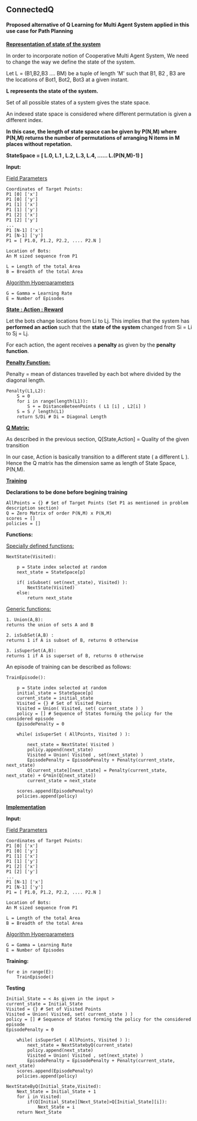 ## ConnectedQ
#### Proposed alternative of Q Learning for Multi Agent System applied in this use case for Path Planning

<b> <u> Representation of state of the system </b> </u>

In order to incorporate notion of Cooperative Multi Agent System,  We need to change the way we define the state of the system.

Let L = (B1,B2,B3 .... BM) be a tuple of length 'M' such that B1, B2 , B3 are the locations of Bot1, Bot2, Bot3 at a given instant.
<b>

L represents the state of the system.
</b>

Set of all possible states of a system gives the state space. 

An indexed state space is considered where different permutation is given a different index.
<b>

In this case, the length of state space can be given by P(N,M) where P(N,M) returns the number of permutations of arranging N items in M places without repetation.

StateSpace = [ L.0, L.1 , L.2, L.3, L.4, ...... L.(P(N,M)-1) ]
</b>

<b> Input: </b>

<u> Field Parameters </u>

	Coordinates of Target Points:
	P1 [0] ['x'] 
	P1 [0] ['y']
	P1 [1] ['x'] 
	P1 [1] ['y']
	P1 [2] ['x'] 
	P1 [2] ['y']
	...
	P1 [N-1] ['x'] 
	P1 [N-1] ['y'] 
	P1 = [ P1.0, P1.2, P2.2, .... P2.N ]
	
	Location of Bots:
	An M sized sequence from P1

	L = Length of the total Area 
	B = Breadth of the total Area

<u> Algorithm Hyperparameters </u>	

	G = Gamma = Learning Rate
	E = Number of Episodes




<b> <u> State : Action : Reward </b></u>

Let the bots change locations from Li to Lj. 
This implies that the system has <b> performed an action </b> such that the <b> state of the system </b> changed from Si = Li to Sj = Lj.

For each action, the agent receives a <b> penalty </b>  as given by the <b> penalty function</b>.

<b> <u> Penalty Function: </b> </u>

Penalty = mean of distances travelled by each bot where divided by the diagonal length.

	Penalty(L1,L2):
		S = 0
		for i in range(length(L1)):
			S + = DistanceBeteenPoints ( L1 [i] , L2[i] )
		S = S / length(L1)
		return S/Di # Di = Diagonal Length
		

<b> <u> Q Matrix:</b> </u>

As described in the previous section,
Q[State,Action] = Quality of the given transition

In our case, Action is basically transition to a different state ( a different L ).
Hence the Q matrix has the dimension same as length of State Space, P(N,M).

<b> <u> Training </b> </u>

<b> Declarations to be done before begining training </b>

	AllPoints = {} # Set of Target Points (Set P1 as mentioned in problem 	description section)
	Q = Zero Matrix of order P(N,M) x P(N,M)
	scores = []
	policies = []

<b>Functions: </b>

<u>Specially defined functions: </u>

	NextState(Visited): 
		
		p = State index selected at random
		next_state = StateSpace[p]
		
		if( isSubset( set(next_state), Visited) ):
			NextState(Visited) 
		else:
			return next_state
		 
<u> Generic functions: </u>
	
	1. Union(A,B): 
	returns the union of sets A and B
	
	2. isSubSet(A,B) :
	returns 1 if A is subset of B, returns 0 otherwise
	
	3. isSuperSet(A,B):
	returns 1 if A is superset of B, returns 0 otherwise


An episode of training can be described as follows:
	
	TrainEpisode():	
		
		p = State index selected at random
		initial_state = StateSpace[p]
		current_state = initial_state 
		Visited = {} # Set of Visited Points
		Visited = Union( Visited, set( current_state ) )
		policy = [] # Sequence of States forming the policy for the considered episode
		EpisodePenalty = 0
			
		while( isSuperSet ( AllPoints, Visited ) ):
		
			next_state = NextState( Visited )
			policy.append(next_state)
			Visited = Union( Visited , set(next_state) )
			EpisodePenalty = EpisodePenalty + Penalty(current_state, next_state)
			Q[current_state][next_state] = Penalty(current_state, next_state) + G*min(Q[next_state])
			current_state = next_state 
			
		scores.append(EpisodePenalty)
		policies.append(policy)
<b> <u> Implementation </b> </u>

<b> Input: </b>

<u> Field Parameters </u>

	Coordinates of Target Points:
	P1 [0] ['x'] 
	P1 [0] ['y']
	P1 [1] ['x'] 
	P1 [1] ['y']
	P1 [2] ['x'] 
	P1 [2] ['y']
	...
	P1 [N-1] ['x'] 
	P1 [N-1] ['y'] 
	P1 = [ P1.0, P1.2, P2.2, .... P2.N ]
	
	Location of Bots:
	An M sized sequence from P1

	L = Length of the total Area 
	B = Breadth of the total Area

<u> Algorithm Hyperparameters </u>	

	G = Gamma = Learning Rate
	E = Number of Episodes

<b> Training: </b>

	for e in range(E):
		TrainEpisode()

<b> Testing </b>
		
	Initial_State = < As given in the input >
	current_state = Initial_State 
	Visited = {} # Set of Visited Points 
	Visited = Union( Visited, set( current_state ) ) 
	policy = [] # Sequence of States forming the policy for the considered episode
	EpisodePenalty = 0 
		
		while( isSuperSet ( AllPoints, Visited ) ): 
			next_state = NextStatebyQ(current_state) 
			policy.append(next_state) 
			Visited = Union( Visited , set(next_state) ) 
			EpisodePenalty = EpisodePenalty + Penalty(current_state, next_state)
		scores.append(EpisodePenalty) 
		policies.append(policy)
	
	NextStateByQ(Initial_State,Visited):
		Next_State = Initial_State + 1
		for i in Visited:
			if(Q[Initial_State][Next_State]>Q[Initial_State][i]):
				Next_State = i
		return Next_State
